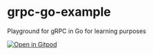 # grpc-go-example 
Playground for gRPC in Go for learning purposes

[![Open in Gitpod](https://gitpod.io/button/open-in-gitpod.svg)](https://gitpod.io/#https://github.com/andreafalzetti/grpc-go-example)
